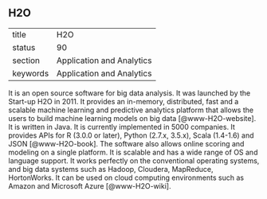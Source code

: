 ## H2O


|          |                           |
| -------- | ------------------------- |
| title    | H2O                       | 
| status   | 90                        |
| section  | Application and Analytics |
| keywords | Application and Analytics |



It is an open source software for big data analysis. It was launched
by the Start-up H2O in 2011. It provides an in-memory, distributed,
fast and a scalable machine learning and predictive analytics platform
that allows the users to build machine learning models on big data
[@www-H2O-website]. It is written in Java. It is currently
implemented in 5000 companies. It provides APIs for R (3.0.0 or
later), Python (2.7.x, 3.5.x), Scala (1.4-1.6) and JSON
[@www-H2O-book]. The software also allows online scoring and
modeling on a single platform.  It is scalable and has a wide range of
OS and language support. It works perfectly on the conventional
operating systems, and big data systems such as Hadoop, Cloudera,
MapReduce, HortonWorks.  It can be used on cloud computing
environments such as Amazon and Microsoft Azure [@www-H2O-wiki].


